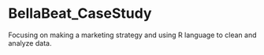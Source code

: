 # BellaBeat_CaseStudy
Focusing on making a marketing strategy and using R language to clean and analyze data.
